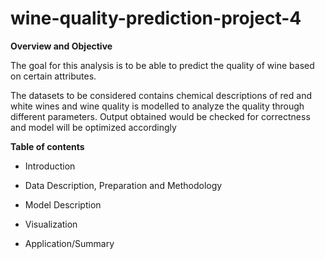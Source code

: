 # wine-quality-prediction-project-4

**Overview and Objective**

The goal for this analysis is to be able to predict the quality of wine based on certain attributes.

The datasets to be considered contains chemical descriptions of red and white wines and wine quality is modelled to analyze the quality through different parameters.
Output obtained would be checked for correctness and model will be optimized accordingly




**Table of contents**


- Introduction
  
- Data Description, Preparation and Methodology
  
- Model Description

- Visualization 

- Application/Summary
